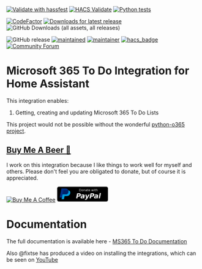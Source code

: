 [![Validate with hassfest](https://github.com/RogerSelwyn/ms365-todo/actions/workflows/hassfest.yaml/badge.svg)](https://github.com/RogerSelwyn/ms365-todo/actions/workflows/hassfest.yaml) [![HACS Validate](https://github.com/RogerSelwyn/ms365-todo/actions/workflows/hacs.yaml/badge.svg)](https://github.com/RogerSelwyn/ms365-todo/actions/workflows/hacs.yaml) [![Python tests](https://github.com/RogerSelwyn/MS365-ToDo/actions/workflows/test.yaml/badge.svg)](https://github.com/RogerSelwyn/MS365-ToDo/actions/workflows/test.yaml)

[![CodeFactor](https://www.codefactor.io/repository/github/rogerselwyn/ms365-todo/badge)](https://www.codefactor.io/repository/github/rogerselwyn/ms365-todo) [![Downloads for latest release](https://img.shields.io/github/downloads/RogerSelwyn/ms365-todo/latest/total.svg)](https://github.com/RogerSelwyn/ms365-todo/releases/latest) ![GitHub Downloads (all assets, all releases)](https://img.shields.io/github/downloads/RogerSelwyn/MS365-ToDo/total?label=downloads%40all)


![GitHub release](https://img.shields.io/github/v/release/RogerSelwyn/ms365-todo) [![maintained](https://img.shields.io/maintenance/yes/2025.svg)](#) [![maintainer](https://img.shields.io/badge/maintainer-%20%40RogerSelwyn-blue.svg)](https://github.com/RogerSelwyn) [![hacs_badge](https://img.shields.io/badge/HACS-Default-41BDF5.svg)](https://github.com/hacs/integration) [![Community Forum](https://img.shields.io/badge/community-forum-brightgreen.svg)](https://community.home-assistant.io/t/office-365-calendar-access)

# Microsoft 365 To Do Integration for Home Assistant

This integration enables:
1. Getting, creating and updating Microsoft 365 To Do Lists

This project would not be possible without the wonderful [python-o365 project](https://github.com/O365/python-o365).

## [Buy Me A Beer 🍻](https://buymeacoffee.com/rogtp)
I work on this integration because I like things to work well for myself and others. Please don't feel you are obligated to donate, but of course it is appreciated.

<a href="https://www.buymeacoffee.com/rogtp" target="_blank"><img src="https://cdn.buymeacoffee.com/buttons/default-orange.png" alt="Buy Me A Coffee" height="41" width="174"></a> 
<a href="https://www.paypal.com/donate/?hosted_button_id=F7TGHNGH7A526">
  <img src="https://github.com/RogerSelwyn/actions/blob/e82dab9e5643bbb82e182215a748a3024e3e7eac/images/paypal-donate-button.png" alt="Donate with PayPal" height="40"/>
</a>

# Documentation

The full documentation is available here - [MS365 To Do Documentation](https://rogerselwyn.github.io/MS365-ToDo/)

Also @fixtse has produced a video on installing the integrations, which can be seen on [YouTube](https://youtu.be/_g5I2y-xzaM?si=snmBIGNtM45-4EoW)